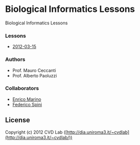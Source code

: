 # Biological Informatics Lessons

Biological Informatics Lessons

### Lessons

- [2012-03-15](https://github.com/cvd-lab/bio-lessons/blob/master/lessons/2012-03-15/2012-03-15.pdf)

### Authors

- Prof. Mauro Ceccanti
- Prof. Alberto Paoluzzi

### Collaborators

- [Enrico Marino](http://onirame.no.de)
- [Federico Spini](http://spini.no.de)

## License

Copyright (c) 2012 CVD Lab ([http://dia.uniroma3.it/~cvdlab](http://dia.uniroma3.it/~cvdlab/))